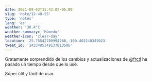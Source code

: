 ```yaml
---
date: 2021-09-02T12:42:02-05:00
slug: 'note/12-40-55'
type: 'notes'
lang: 'es'
weather: '30.4°C'
weather-summary: 'Húmedo'
weather-icon: 'clear-day'
location: '25.75542709994268,-100.402240349023'
tweet_id: '1433485349137813506'
---
```

Gratamente sorprendido de los cambios y actualizaciones de [@frctl](https://twitter.com/@frctl) ha pasado un tiempo desde que lo usé. 

Súper útil y fácil de usar.